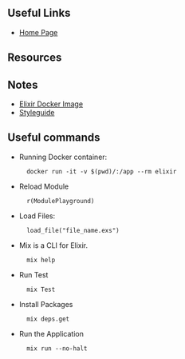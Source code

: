 ## Useful Links

- [Home Page](elixir-lang.org)


## Resources

## Notes
- [Elixir Docker Image](https://hub.docker.com/_/elixir/)
- [Styleguide](https://github.com/christopheradams/elixir_style_guide)

## Useful commands

- Running Docker container: 

        docker run -it -v $(pwd)/:/app --rm elixir


- Reload Module

        r(ModulePlayground)

- Load Files: 

        load_file("file_name.exs")

- Mix is a CLI for Elixir. 

        mix help

- Run Test

        mix Test

- Install Packages

        mix deps.get

- Run the Application 

        mix run --no-halt


